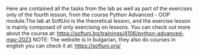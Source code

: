 Here are contained all the tasks from the lab as well as part of the exercises only of the fourth lesson, from the course Python Advanced - OOP module.The lab at SoftUni is the theoretical lesson, and the exercise lesson is mainly composed of only exercising on lessons. You can check out more about the course at: https://softuni.bg/trainings/4106/python-advanced-may-2023 NOTE: The website is in bulgarian, they also do courses in english you can check it at: https://softuni.org/
